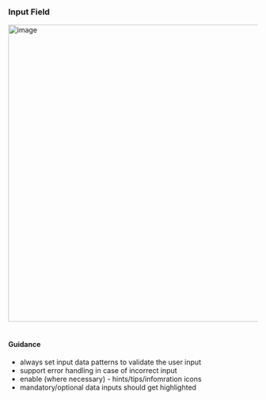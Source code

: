 ### Input Field

<img width="600" alt="image" src="https://github.com/catenax-ng/tx-portal-assets/assets/94133633/131c3add-d7c7-4162-8546-46a9f6cbecbc">

<br>
<br>

#### Guidance

* always set input data patterns to validate the user input
* support error handling in case of incorrect input
* enable (where necessary) - hints/tips/infomration icons
* mandatory/optional data inputs should get highlighted

<br>
<br>
